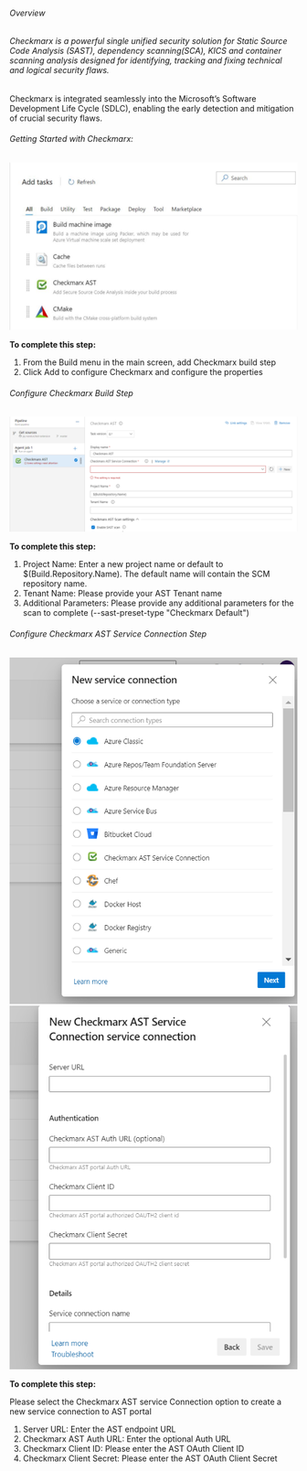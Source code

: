 ###### Overview

###### Checkmarx is a powerful single unified security solution for Static Source Code Analysis (SAST), dependency scanning(SCA), KICS and container scanning analysis designed for identifying, tracking and fixing technical and logical security flaws.

Checkmarx is integrated seamlessly into the Microsoft’s Software Development Life Cycle (SDLC), enabling
the early detection and mitigation of crucial security flaws.

###### Getting Started with Checkmarx:

![image](images/task.png)

**To complete this step:**
1.	From the Build menu in the main screen, add Checkmarx build step
2.	Click Add to configure Checkmarx and configure the properties

###### Configure Checkmarx Build Step

![image](images/build.PNG)

**To complete this step:**

1.	Project Name: Enter a new project name or default to $(Build.Repository.Name). The default name will contain the SCM repository name.
2.	Tenant Name: Please provide your AST Tenant name
3.	Additional Parameters: Please provide any additional parameters for the scan to complete (--sast-preset-type "Checkmarx Default")

###### Configure Checkmarx AST Service Connection Step

![image](images/serviceConnection.PNG)
![image](images/serviceConnection2.PNG)

**To complete this step:**

Please select the Checkmarx AST service Connection option to create a new service connection to AST portal
1.	Server URL: Enter the AST endpoint URL
2.	Checkmarx AST Auth URL: Enter the optional Auth URL
3.	Checkmarx Client ID: Please enter the AST OAuth Client ID
4.  Checkmarx Client Secret: Please enter the AST OAuth Client Secret
  